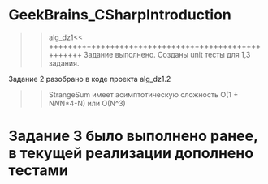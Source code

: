 # GeekBrains_CSharpIntroduction
>>alg_dz1<<
++++++++++++++++++++++++++++++++++++++++++++++++++++
Задание выполнено. Созданы unit тесты для 1,3 задания.

Задание 2 разобрано в коде проекта alg_dz1.2
>>StrangeSum имеет асимптотическую сложность O(1 + N*N*N*4-N) или O(N^3)

Задание 3 было выполнено ранее, в текущей реализации дополнено тестами
=====================================================


